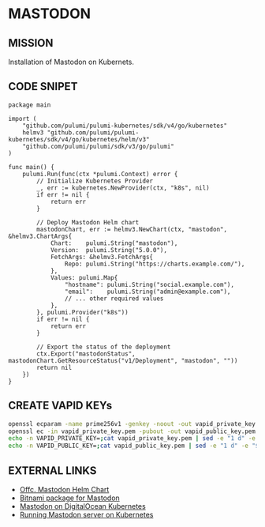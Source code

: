 MASTODON
========


MISSION
-------

Installation of Mastodon on Kubernets.


CODE SNIPET
-----------

```golang
package main

import (
	"github.com/pulumi/pulumi-kubernetes/sdk/v4/go/kubernetes"
	helmv3 "github.com/pulumi/pulumi-kubernetes/sdk/v4/go/kubernetes/helm/v3"
	"github.com/pulumi/pulumi/sdk/v3/go/pulumi"
)

func main() {
	pulumi.Run(func(ctx *pulumi.Context) error {
		// Initialize Kubernetes Provider
		_, err := kubernetes.NewProvider(ctx, "k8s", nil)
		if err != nil {
			return err
		}

		// Deploy Mastodon Helm chart
		mastodonChart, err := helmv3.NewChart(ctx, "mastodon", &helmv3.ChartArgs{
			Chart:    pulumi.String("mastodon"),
			Version:  pulumi.String("5.0.0"),
			FetchArgs: &helmv3.FetchArgs{
				Repo: pulumi.String("https://charts.example.com/"),
			},
			Values: pulumi.Map{
				"hostname": pulumi.String("social.example.com"),
				"email":    pulumi.String("admin@example.com"),
				// ... other required values
			},
		}, pulumi.Provider("k8s"))
		if err != nil {
			return err
		}

		// Export the status of the deployment
		ctx.Export("mastodonStatus", mastodonChart.GetResourceStatus("v1/Deployment", "mastodon", ""))
		return nil
	})
}
```

CREATE VAPID KEYs
-----------------

```bash
openssl ecparam -name prime256v1 -genkey -noout -out vapid_private_key.pem
openssl ec -in vapid_private_key.pem -pubout -out vapid_public_key.pem
echo -n VAPID_PRIVATE_KEY=;cat vapid_private_key.pem | sed -e "1 d" -e "$ d" | tr -d "\n"; echo
echo -n VAPID_PUBLIC_KEY=;cat vapid_public_key.pem | sed -e "1 d" -e "$ d" | tr -d "\n"; echo

```


EXTERNAL LINKS
--------------

- [Offc. Mastodon Helm Chart](https://github.com/mastodon/chart)
- [Bitnami package for Mastodon](https://github.com/bitnami/charts/tree/main/bitnami/mastodon/)
- [Mastodon on DigitalOcean Kubernetes](https://docs.digitalocean.com/developer-center/mastodon-on-digitalocean-kubernetes/)
- [Running Mastodon server on Kubernetes](https://softwaremill.com/running-mastodon-server-on-kubernetes/)